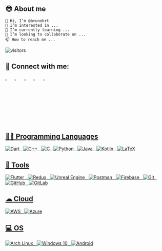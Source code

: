 ## :sunglasses: About me

    👋 Hi, I’m @brunobrt
    👀 I’m interested in ...
    🌱 I’m currently learning ...
    💞️ I’m looking to collaborate on ...
    📫 How to reach me ...
    
![visitors](https://visitor-badge.glitch.me/badge?page_id=brunobrt.visitor-badge)


## 📱 Connect with me:
 [<img src="https://img.icons8.com/color/48/000000/linkedin.png" width="3.5%"/>](https://www.linkedin.com/in/brunobartolomasi/)  &nbsp;  [<img src="https://github.com/sciencepal/sciencepal/blob/master/assets/discord-round.svg" width="3.5%"/>](https://discordapp.com/users/721846428418441328)  &nbsp; [<img src="https://img.icons8.com/fluent/48/000000/instagram-new.png" width="3.5%"/>](https://www.instagram.com/bbartolomasi/)  &nbsp; [<img src="https://img.icons8.com/color/48/000000/twitter.png" width="3.5%"/>](https://twitter.com/BBartolomasi)  &nbsp;  <a href="mailto:bruno.r.bartolomasi@gmail.com"> <img src="https://img.icons8.com/fluent/48/000000/gmail.png" width="3.5%"/>

## 👩‍💻 Programming Languages

<img alt="Dart" src="https://img.shields.io/badge/dart-%230175C2.svg?&style=for-the-badge&logo=dart&logoColor=white"/> &nbsp; <img alt="C++" src="https://img.shields.io/badge/c++-%2300599C.svg?&style=for-the-badge&logo=c%2B%2B&ogoColor=white"/> &nbsp; <img alt="C" src="https://img.shields.io/badge/c-%2300599C.svg?&style=for-the-badge&logo=c&logoColor=white"/>  &nbsp;  <img alt="Python" src="https://img.shields.io/badge/python-%2314354C.svg?&style=for-the-badge&logo=python&logoColor=white"/> &nbsp;  <img alt="Java" src="https://img.shields.io/badge/java-%23ED8B00.svg?&style=for-the-badge&logo=java&logoColor=white"/> &nbsp; <img alt="Kotlin" src="https://img.shields.io/badge/kotlin-%230095D5.svg?&style=for-the-badge&logo=kotlin&logoColor=white"/> &nbsp; <img alt="LaTeX" src="https://img.shields.io/badge/latex-%23008080.svg?&style=for-the-badge&logo=latex&logoColor=white"/>

## :toolbox: Tools

<img alt="Flutter" src="https://img.shields.io/badge/Flutter-%2302569B.svg?&style=for-the-badge&logo=Flutter&logoColor=white" /> &nbsp; <img alt="Redux" src="https://img.shields.io/badge/redux-%23593d88.svg?&style=for-the-badge&logo=redux&logoColor=white"/>  &nbsp;  <img alt="Unreal Engine" src="https://img.shields.io/badge/unrealengine-%23313131.svg?&style=for-the-badge&logo=unrealengine&logoColor=white"/> &nbsp; <img alt="Postman" src="https://img.shields.io/badge/Postman-FF6C37?style=for-the-badge&logo=postman&logoColor=red" /> &nbsp; <img alt="Firebase" src="https://img.shields.io/badge/firebase-%23039BE5.svg?&style=for-the-badge&logo=firebase"/> &nbsp; <img alt="Git" src="https://img.shields.io/badge/git-%23F05033.svg?&style=for-the-badge&logo=git&logoColor=white"/> &nbsp; <img alt="GitHub" src="https://img.shields.io/badge/github-%23121011.svg?&style=for-the-badge&logo=github&logoColor=white"/> &nbsp; <img alt="GitLab" src="https://img.shields.io/badge/gitlab-%23181717.svg?&style=for-the-badge&logo=gitlab&logoColor=white"/>

## ☁ Cloud

<img alt="AWS" src="https://img.shields.io/badge/AWS-%23FF9900.svg?&style=for-the-badge&logo=amazon-aws&logoColor=white"/> &nbsp;  <img alt="Azure" src="https://img.shields.io/badge/azure-%230072C6.svg?&style=for-the-badge&logo=azure-devops&logoColor=white"/>

## 💻 OS

<img alt="Arch Linux" src="https://img.shields.io/badge/Arch_Linux-1793D1?style=for-the-badge&logo=arch-linux&logoColor=white" /> &nbsp; <img alt="Windows 10" src="https://img.shields.io/badge/Windows-0078D6?style=for-the-badge&logo=windows&logoColor=white" /> &nbsp; <img alt="Android" src="https://img.shields.io/badge/Android-3DDC84?style=for-the-badge&logo=android&logoColor=white" />

<!---fac
brunobrt/brunobrt is a ✨ special ✨ repository because its `README.md` (this file) appears on your GitHub profile.
You can click the Preview link to take a look at your changes.
--->
